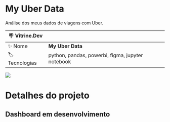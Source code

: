   # My Uber Data

Análise dos meus dados de viagens com Uber.

| :placard: Vitrine.Dev |     |
| -------------  | --- |
| :sparkles: Nome        | **My Uber Data**
| :label: Tecnologias | python, pandas, powerbi, figma, jupyter notebook

<!-- Inserir imagem com a #vitrinedev ao final do link -->
![](https://i.imgur.com/d0eg5hT.png)

# Detalhes do projeto

## Dashboard em desenvolvimento
